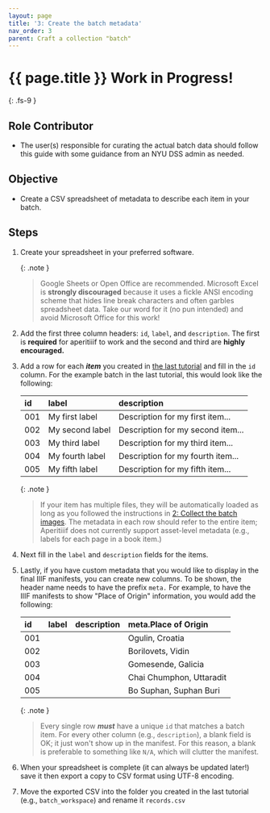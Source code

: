 ```yaml
---
layout: page
title: '3: Create the batch metadata'
nav_order: 3
parent: Craft a collection "batch"
---
```

# {{ page.title }} <span class="label label-purple">Work in Progress!</span>
{: .fs-9 }

## Role <span class="label label-yellow">Contributor</span>

- The user(s) responsible for curating the actual batch data should follow this guide with some guidance from an NYU DSS admin as needed.

## Objective

- Create a CSV spreadsheet of metadata to describe each item in your batch.

## Steps

1.  Create your spreadsheet in your preferred software.

    {: .note }
    > Google Sheets or Open Office are recommended. Microsoft Excel is **strongly discouraged** because it uses a fickle ANSI encoding scheme that hides line break characters and often garbles spreadsheet data. Take our word for it (no pun intended) and avoid Microsoft Office for this work!

2. Add the first three column headers: `id`, `label`, and `description`. The first is **required** for aperitiiif to work and the second and third are **highly encouraged.**
3. Add a row for each ***item*** you created in [the last tutorial](collect-the-batch-images.html) and fill in the `id` column. For the example batch in the last tutorial, this would look like the following:

    | id | label | description |
    |:---|:------|:------------|
    | 001|My first label|Description for my first item...|
    | 002|My second label|Description for my second item...|
    | 003|My third label|Description for my third item...|
    | 004|My fourth label|Description for my fourth item...|
    | 005|My fifth label|Description for my fifth item...|

      {: .note }
      > If your item has multiple files, they will be automatically loaded as long as you followed the instructions in [2: Collect the batch images](collect-the-batch-images.html). The metadata in each row should refer to the entire item; Aperitiiif does not currently support asset-level metadata (e.g., labels for each page in a book item.)

4. Next fill in the `label` and `description` fields for the items.
5. Lastly, if you have custom metadata that you would like to display in the final IIIF manifests, you can create new columns. To be shown, the header name needs to have the prefix `meta.` For example, to have the IIIF manifests to show "Place of Origin" information, you would add the following:

    | id | label | description | meta.Place of Origin |
    |:---|:------|:------------|:---------------------|
    | 001|||Ogulin, Croatia|
    | 002|||Borilovets, Vidin|
    | 003|||Gomesende, Galicia|
    | 004|||Chai Chumphon, Uttaradit|
    | 005|||Bo Suphan, Suphan Buri|

    {: .note }
    > Every single row ***must*** have a unique `id` that matches a batch item.
    > For every other column (e.g., `description`), a blank field is OK; it just won't show up in the manifest. For this reason, a blank is preferable to something like `N/A`, which will clutter the manifest.

6. When your spreadsheet is complete (it can always be updated later!) save it then export a copy to CSV format using UTF-8 encoding.

7. Move the exported CSV into the folder you created in the last tutorial (e.g., `batch_workspace`) and rename it `records.csv`
